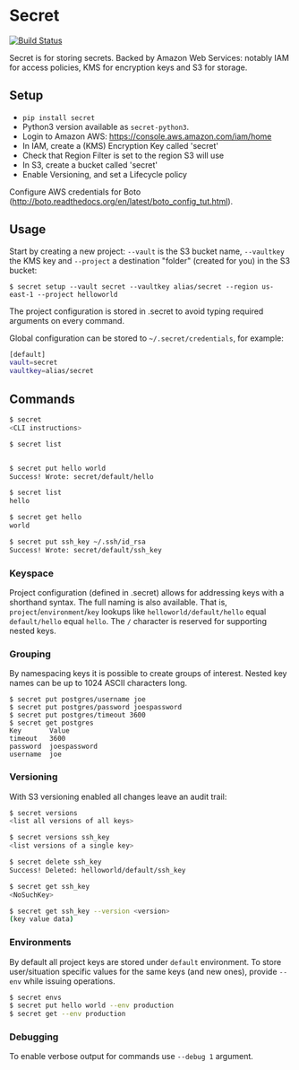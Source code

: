 # Secret
[![Build Status](https://travis-ci.org/futurice/secret.svg?branch=master)](https://travis-ci.org/futurice/secret)

Secret is for storing secrets. Backed by Amazon Web Services:
notably IAM for access policies, KMS for encryption keys and S3 for storage.

## Setup

* `pip install secret`
 * Python3 version available as `secret-python3`.
* Login to Amazon AWS: https://console.aws.amazon.com/iam/home
* In IAM, create a (KMS) Encryption Key called 'secret'
 * Check that Region Filter is set to the region S3 will use
* In S3, create a bucket called 'secret'
 * Enable Versioning, and set a Lifecycle policy

Configure AWS credentials for Boto (http://boto.readthedocs.org/en/latest/boto_config_tut.html).

## Usage

Start by creating a new project: ```--vault``` is the S3 bucket name,
```--vaultkey``` the KMS key and ```--project``` a destination "folder" (created for you) in the S3 bucket:
```
$ secret setup --vault secret --vaultkey alias/secret --region us-east-1 --project helloworld
```
The project configuration is stored in .secret to avoid typing required arguments on every command.

Global configuration can be stored to `~/.secret/credentials`, for example:
```bash
[default]
vault=secret
vaultkey=alias/secret
```

## Commands

```bash
$ secret
<CLI instructions>

$ secret list


$ secret put hello world
Success! Wrote: secret/default/hello

$ secret list
hello

$ secret get hello
world

$ secret put ssh_key ~/.ssh/id_rsa
Success! Wrote: secret/default/ssh_key
```

### Keyspace

Project configuration (defined in .secret) allows for addressing keys with a shorthand syntax. The full naming
is also available.  That is, `project`/`environment`/`key` lookups like `helloworld/default/hello` equal `default/hello` equal `hello`.
The `/` character is reserved for supporting nested keys.

### Grouping

By namespacing keys it is possible to create groups of interest. Nested key names can be up to 1024 ASCII characters long.

```
$ secret put postgres/username joe
$ secret put postgres/password joespassword
$ secret put postgres/timeout 3600
$ secret get postgres
Key       Value
timeout   3600
password  joespassword
username  joe
```

### Versioning

With S3 versioning enabled all changes leave an audit trail:

```bash
$ secret versions
<list all versions of all keys>

$ secret versions ssh_key
<list versions of a single key>

$ secret delete ssh_key
Success! Deleted: helloworld/default/ssh_key

$ secret get ssh_key
<NoSuchKey>

$ secret get ssh_key --version <version>
(key value data)
```

### Environments

By default all project keys are stored under ```default``` environment. To store user/situation specific values
for the same keys (and new ones), provide ```--env``` while issuing operations.

```bash
$ secret envs
$ secret put hello world --env production
$ secret get --env production
```

### Debugging

To enable verbose output for commands use ```--debug 1``` argument.

